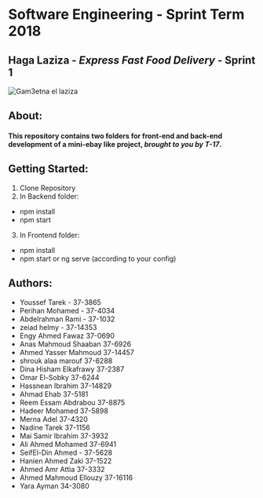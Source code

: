 # **Software Engineering - Sprint Term 2018**
## Haga Laziza - *Express Fast Food Delivery* - Sprint 1
![Gam3etna el laziza](https://tmpfilecdn.freelogodesign.org/9efd1a2a-ef52-4435-bf6b-e1cb601de155.png)
## **About**:
#### This repository contains two folders for front-end and back-end development of a mini-ebay like project, ***brought to you by T-17***.


## **Getting Started:**
1. Clone Repository
2. In Backend folder:
 * npm install
 * npm start
3. In Frontend folder:
 * npm install
 * npm start or ng serve (according to your config)

## Authors:
* Youssef Tarek - 37-3865
* Perihan Mohamed - 37-4034
* Abdelrahman Rami - 37-1032
* zeiad helmy - 37-14353
* Engy Ahmed Fawaz 37-0690
* Anas Mahmoud Shaaban 37-6926
* Ahmed Yasser Mahmoud 37-14457
* shrouk alaa marouf 37-6288
* Dina Hisham Elkafrawy 37-2387
* Omar El-Sobky 37-6244
* Hassnean Ibrahim 37-14829
* Ahmad Ehab 37-5181
* Reem Essam Abdrabou 37-8875
* Hadeer Mohamed 37-5898
* Merna Adel 37-4320
* Nadine Tarek 37-1156
* Mai Samir Ibrahim 37-3932
* Ali Ahmed Mohamed 37-6941
* SeifEl-Din Ahmed - 37-5628
* Hanien Ahmed Zaki 37-1522
* Ahmed Amr Attia  37-3332
* Ahmed Mahmoud Ellouzy 37-16116
* Yara Ayman 34-3080
